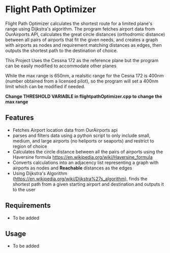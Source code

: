 # Flight Path Optimizer

Flight Path Optimizer calculates the shortest route for a limited plane's range using Dijkstra's algorithm. The program fetches airport data from OurAirports API, calculates the great circle distances (orthodromic distance) between all pairs of airports that fit the given needs, and creates a graph with airports as nodes and requirement matching distances as edges, then outputs the shortest path to the destination of choice.


This Project Uses the Cessna 172 as the reference plane but the program can be easily modified to accommodate other planes

While the max range is 650nm, a realsitic range for the Cesna 172 is 400nm (number obtained from a licensed pilot), so the program will set a 400nm limit which can be modified if needed.

**Change THRESHOLD VARIABLE in flightpathOptimizer.cpp to change the max range**

## Features

- Fetches Airport location data from OurAirports api
- parses and filters data using a python script to only include
small, medium, and large airports (no heliports or seaports) and restrict to region of choice
- Calculates the circle distance between all the pairs of airports
using the Haversine formula https://en.wikipedia.org/wiki/Haversine_formula
- Converts calculations into an adjacency list representing a graph with airports as nodes and **Reachable** distances as the edges
- Using Dijkstra's Algorithm (https://en.wikipedia.org/wiki/Dijkstra%27s_algorithm), finds the shortest path from a given starting airport and destination and outputs it to the user


## Requirements

- To be added

## Usage

- To be added


